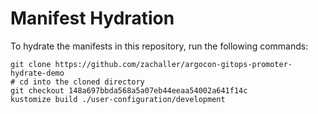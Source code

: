 # Manifest Hydration

To hydrate the manifests in this repository, run the following commands:

```shell
git clone https://github.com/zachaller/argocon-gitops-promoter-hydrate-demo
# cd into the cloned directory
git checkout 148a697bbda568a5a07eb44eeaa54002a641f14c
kustomize build ./user-configuration/development
```
